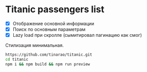 # Titanic passengers list

- [x] Отображение основной информации
- [x] Поиск по основным параметрам
- [x] Lazy load при скролле (сымитировал пагинацию как смог)

Стилизация минимальная.

```sh
https://github.com/tinarao/titanic.git
cd titanic
npm i && npm build && npm run preview 
```

